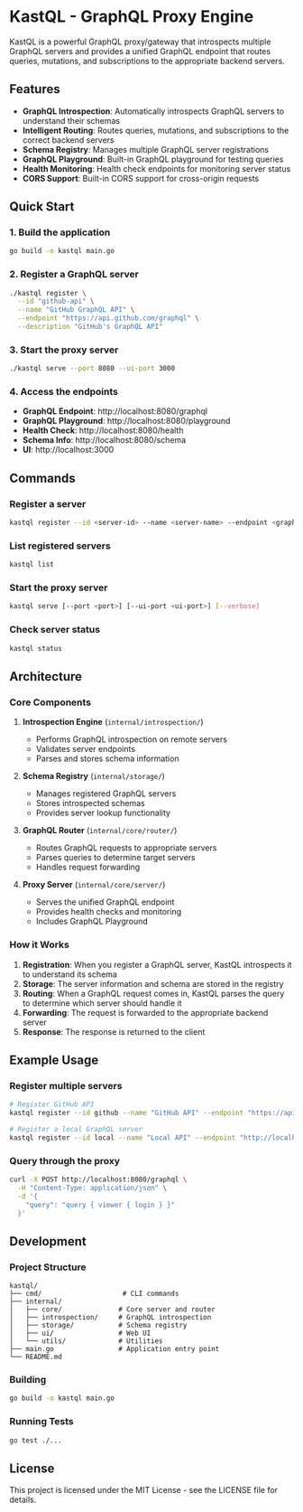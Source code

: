 # KastQL - GraphQL Proxy Engine

KastQL is a powerful GraphQL proxy/gateway that introspects multiple GraphQL servers and provides a unified GraphQL endpoint that routes queries, mutations, and subscriptions to the appropriate backend servers.

## Features

- **GraphQL Introspection**: Automatically introspects GraphQL servers to understand their schemas
- **Intelligent Routing**: Routes queries, mutations, and subscriptions to the correct backend servers
- **Schema Registry**: Manages multiple GraphQL server registrations
- **GraphQL Playground**: Built-in GraphQL playground for testing queries
- **Health Monitoring**: Health check endpoints for monitoring server status
- **CORS Support**: Built-in CORS support for cross-origin requests

## Quick Start

### 1. Build the application

```bash
go build -o kastql main.go
```

### 2. Register a GraphQL server

```bash
./kastql register \
  --id "github-api" \
  --name "GitHub GraphQL API" \
  --endpoint "https://api.github.com/graphql" \
  --description "GitHub's GraphQL API"
```

### 3. Start the proxy server

```bash
./kastql serve --port 8080 --ui-port 3000
```

### 4. Access the endpoints

- **GraphQL Endpoint**: http://localhost:8080/graphql
- **GraphQL Playground**: http://localhost:8080/playground
- **Health Check**: http://localhost:8080/health
- **Schema Info**: http://localhost:8080/schema
- **UI**: http://localhost:3000

## Commands

### Register a server

```bash
kastql register --id <server-id> --name <server-name> --endpoint <graphql-url> [--description <description>]
```

### List registered servers

```bash
kastql list
```

### Start the proxy server

```bash
kastql serve [--port <port>] [--ui-port <ui-port>] [--verbose]
```

### Check server status

```bash
kastql status
```

## Architecture

### Core Components

1. **Introspection Engine** (`internal/introspection/`)
   - Performs GraphQL introspection on remote servers
   - Validates server endpoints
   - Parses and stores schema information

2. **Schema Registry** (`internal/storage/`)
   - Manages registered GraphQL servers
   - Stores introspected schemas
   - Provides server lookup functionality

3. **GraphQL Router** (`internal/core/router/`)
   - Routes GraphQL requests to appropriate servers
   - Parses queries to determine target servers
   - Handles request forwarding

4. **Proxy Server** (`internal/core/server/`)
   - Serves the unified GraphQL endpoint
   - Provides health checks and monitoring
   - Includes GraphQL Playground

### How it Works

1. **Registration**: When you register a GraphQL server, KastQL introspects it to understand its schema
2. **Storage**: The server information and schema are stored in the registry
3. **Routing**: When a GraphQL request comes in, KastQL parses the query to determine which server should handle it
4. **Forwarding**: The request is forwarded to the appropriate backend server
5. **Response**: The response is returned to the client

## Example Usage

### Register multiple servers

```bash
# Register GitHub API
kastql register --id github --name "GitHub API" --endpoint "https://api.github.com/graphql"

# Register a local GraphQL server
kastql register --id local --name "Local API" --endpoint "http://localhost:4000/graphql"
```

### Query through the proxy

```bash
curl -X POST http://localhost:8080/graphql \
  -H "Content-Type: application/json" \
  -d '{
    "query": "query { viewer { login } }"
  }'
```

## Development

### Project Structure

```
kastql/
├── cmd/                    # CLI commands
├── internal/
│   ├── core/              # Core server and router
│   ├── introspection/     # GraphQL introspection
│   ├── storage/           # Schema registry
│   ├── ui/                # Web UI
│   └── utils/             # Utilities
├── main.go                # Application entry point
└── README.md
```

### Building

```bash
go build -o kastql main.go
```

### Running Tests

```bash
go test ./...
```

## License

This project is licensed under the MIT License - see the LICENSE file for details.
